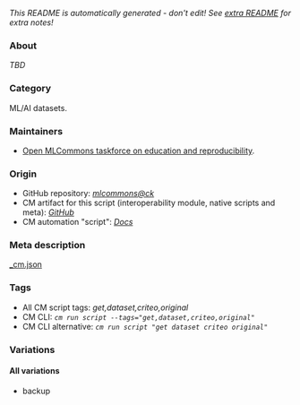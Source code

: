 *This README is automatically generated - don't edit! See [extra README](README-extra.md) for extra notes!*

### About

*TBD*

### Category

ML/AI datasets.

### Maintainers

* [Open MLCommons taskforce on education and reproducibility](https://github.com/mlcommons/ck/blob/master/docs/mlperf-education-workgroup.md).

### Origin

* GitHub repository: *[mlcommons@ck](https://github.com/mlcommons/ck/tree/master/cm-mlops)*
* CM artifact for this script (interoperability module, native scripts and meta): *[GitHub](https://github.com/mlcommons/ck/tree/master/cm-mlops/script/get-dataset-criteo)*
* CM automation "script": *[Docs](https://github.com/octoml/ck/blob/master/docs/list_of_automations.md#script)*


### Meta description
[_cm.json](_cm.json)


### Tags
* All CM script tags: *get,dataset,criteo,original*
* CM CLI: *`cm run script --tags="get,dataset,criteo,original"`*
* CM CLI alternative: *`cm run script "get dataset criteo original"`*


### Variations
#### All variations
* backup